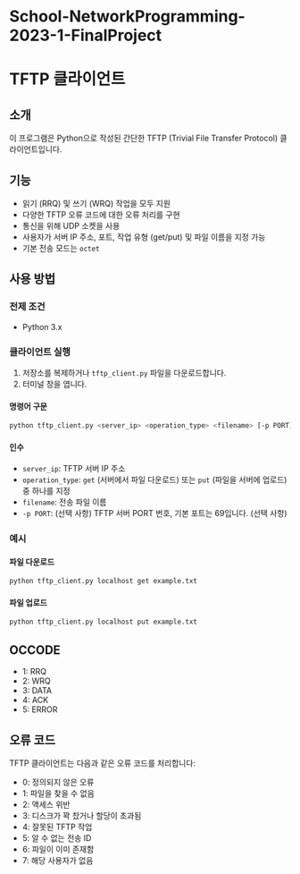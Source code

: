 # School-NetworkProgramming-2023-1-FinalProject

# TFTP 클라이언트

## 소개
이 프로그램은 Python으로 작성된 간단한 TFTP (Trivial File Transfer Protocol) 클라이언트입니다.

## 기능
- 읽기 (RRQ) 및 쓰기 (WRQ) 작업을 모두 지원
- 다양한 TFTP 오류 코드에 대한 오류 처리를 구현
- 통신을 위해 UDP 소켓을 사용
- 사용자가 서버 IP 주소, 포트, 작업 유형 (get/put) 및 파일 이름을 지정 가능
- 기본 전송 모드는 `octet`

## 사용 방법
### 전제 조건
- Python 3.x

### 클라이언트 실행
1. 저장소를 복제하거나 `tftp_client.py` 파일을 다운로드합니다.
2. 터미널 창을 엽니다.

#### 명령어 구문
```bash
python tftp_client.py <server_ip> <operation_type> <filename> [-p PORT]
```

#### 인수
- `server_ip`: TFTP 서버 IP 주소
- `operation_type`: `get` (서버에서 파일 다운로드) 또는 `put` (파일을 서버에 업로드) 중 하나를 지정
- `filename`: 전송 파일 이름
- `-p PORT`: (선택 사항) TFTP 서버 PORT 번호, 기본 포트는 69입니다. (선택 사항)

### 예시

#### 파일 다운로드
```bash
python tftp_client.py localhost get example.txt
```

#### 파일 업로드
```bash
python tftp_client.py localhost put example.txt
```

## OCCODE
- 1: RRQ
- 2: WRQ
- 3: DATA
- 4: ACK
- 5: ERROR

## 오류 코드
TFTP 클라이언트는 다음과 같은 오류 코드를 처리합니다:
- 0: 정의되지 않은 오류
- 1: 파일을 찾을 수 없음
- 2: 액세스 위반
- 3: 디스크가 꽉 찼거나 할당이 초과됨
- 4: 잘못된 TFTP 작업
- 5: 알 수 없는 전송 ID
- 6: 파일이 이미 존재함
- 7: 해당 사용자가 없음